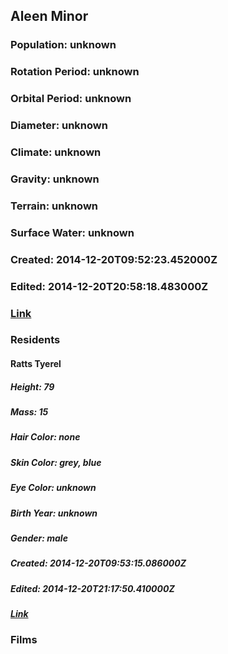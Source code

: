 ## Aleen Minor
### Population: unknown
### Rotation Period: unknown
### Orbital Period: unknown
### Diameter: unknown
### Climate: unknown
### Gravity: unknown
### Terrain: unknown
### Surface Water: unknown
### Created: 2014-12-20T09:52:23.452000Z
### Edited: 2014-12-20T20:58:18.483000Z
### [Link](https://swapi.dev/api/planets/38/)
### Residents
#### Ratts Tyerel
##### Height: 79
##### Mass: 15
##### Hair Color: none
##### Skin Color: grey, blue
##### Eye Color: unknown
##### Birth Year: unknown
##### Gender: male
##### Created: 2014-12-20T09:53:15.086000Z
##### Edited: 2014-12-20T21:17:50.410000Z
##### [Link](https://swapi.dev/api/people/47/)
### Films